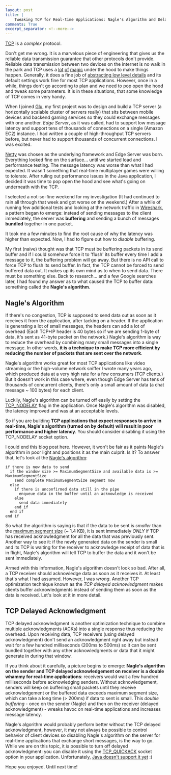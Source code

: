 ```yaml
---
layout: post
title: |
    Tweaking TCP for Real-time Applications: Nagle's Algorithm and Delayed Acknowledgment
comments: True
excerpt_separator: <!--more-->
---
```


[TCP](https://en.wikipedia.org/wiki/Transmission_Control_Protocol) is a *complex* protocol.

Don't get me wrong. It is a marvelous piece of engineering that gives us the reliable data transmission guarantee that other protocols don't provide. Reliable data transmission between two devices on the internet is no walk in the park and TCP uses a [lot](https://en.wikipedia.org/wiki/Transmission_Control_Protocol#Flow_control) [of](https://en.wikipedia.org/wiki/TCP_congestion_control) [magic](https://en.wikipedia.org/wiki/TCP_window_scale_option) under the hood to make things happen. Generally, it does a fine job of [abstracting low level details](https://codeahoy.com/2016/05/06/good-abstractions-have-fewer-leaks/) and its default settings work fine for most TCP applications. However, once in a while, things don't go according to plan and we need to pop open the hood and tweak some parameters. It is in these situations, that some knowledge of TCP comes in very handy.

 <!--more-->

When I joined [Glu](https://www.glu.com/), my first project was to design and build a TCP server (a horizontally scalable cluster of servers really) that sits between mobile devices and backend gaming services so they could exchange messages with one another. *Edge Server*, as it was called, had to support low message latency and support tens of thousands of connections on a single (Amazon EC2) instance. I had written a couple of high-throughput TCP servers before, but never had to support thousands of concurrent connections. I was excited.

[Netty](https://netty.io/) was chosen as the underlying framework and Edge Server was born. Everything looked fine on the surface... until we started load and performance testing. The message latency was worse than what I had expected. It wasn't something that real-time multiplayer games were willing to tolerate. After ruling out performance issues in the Java application, I decided it was time to pop open the hood and see what's going on underneath with the TCP.

I selected a not-so-fine weekend for my investigation (It had continued to rain all through that week and got worse on the weekend.) After a while of running few additional tests and looking at the network traffic in [Wireshark](https://www.wireshark.org/), a pattern began to emerge: instead of sending messages to the client immediately, the server was **buffering** and sending a bunch of messages **bundled** together in one packet.

It took me a few minutes to find the root cause of why the latency was higher than expected. Now, I had to figure out how to *disable* buffering.

My first (naive) thought was that TCP must be buffering packets in its send buffer and if I could somehow force it to 'flush' its buffer every time I add a message to it, the buffering problem will go away. But there is no API call to force TCP to flush its send buffer. In fact, the TCP cannot be forced to send buffered data out. It makes up its own mind as to when to send data. There must be something else. Back to research... and a few Google searches later, I had found my answer as to what caused the TCP to buffer data: something called the **Nagle's algorithm**.

## Nagle's Algorithm

If there's no congestion, TCP is supposed to send data out as soon as it receives it from the application, after tacking on a header. If the application is generating a lot of small messages, the headers can add a lot of overhead (Each TCP+IP header is 40 bytes so if we are sending 1-byte of data, it's sent as 41-byte packet on the network.) Nagle's algorithm is way to reduce the overhead by combining many small messages into a single message. In other words, **it is a technique to make TCP more efficient by reducing the number of packets that are sent over the network**.

Nagle's algorithm works great for most TCP applications like video streaming or the high-volume network sniffer I wrote many years ago, which produced data at a very high rate for a few consumers (TCP clients.) But it doesn't work in this case where, even though Edge Server has tens of thousands of concurrent clients, there's only a small amount of data (a chat message ~ 100 bytes) for each client.

Luckily, Nagle's algorithm can be turned off easily by setting the [TCP_NODELAY](http://download.java.net/jdk7/archive/b123/docs/api/java/net/SocketOptions.html#TCP_NODELAY) flag in the application. Once Nagle's algorithm was disabled, the latency improved and was at an acceptable levels.

So if you are building **TCP applications that expect responses to arrive in real-time, Nagle's algorithm (turned on by default) will result in poor performance and higher latency**. You should consider disabling it using the TCP_NODELAY socket option.

I could end this blog post here. However, it won't be fair as it paints Nagle's algorithm in poor light and positions it as the main culprit. Is it? To answer that, let's look at the [Nagle's algorithm](https://en.wikipedia.org/wiki/Nagle's_algorithm):

```
if there is new data to send
  if the window size >= MaximumSegmentSize and available data is >= MaximumSegmentSize
    send complete MaximumSegmentSize segment now
  else
    if there is unconfirmed data still in the pipe
      enqueue data in the buffer until an acknowledge is received
    else
      send data immediately
    end if
  end if
end if
```

So what the algorithm is saying is that if the data to be sent is *smaller* than the [maximum segment size](https://en.wikipedia.org/wiki/Maximum_segment_size) (~ 1.4 KB), it is sent immediately *ONLY* if TCP has received acknowledgment for all the data that was previously sent. Another way to see it: if the newly generated data on the sender is small and its TCP is waiting for the receiver to acknowledge receipt of data that is in flight, Nagle's algorithm will tell TCP to buffer the data and it won't be sent immediately.

Armed with this information, Nagle's algorithm doesn't look so bad. After all, a TCP receiver should acknowledge data as soon as it receives it. At least that's what I had assumed. However, I was *wrong*. Another TCP optimization technique known as the *TCP delayed acknowledgment* makes clients buffer acknowledgments instead of sending them as soon as the data is received. Let's look at it in more detail.

## TCP Delayed Acknowledgment

TCP delayed acknowledgment is another optimization technique to combine multiple acknowledgments (ACKs) into a single response thus reducing the overhead. Upon receiving data, TCP receivers (using delayed acknowledgment) don't send an acknowledgment right away but instead wait for a few hundred milliseconds (200ms to 500ms) so it can be sent bundled together with any other acknowledgments or data that it might generate in during that window.

If you think about it carefully, a picture begins to emerge: **Nagle's algorithm on the sender and TCP delayed acknowledgement on receiver is a double whammy for real-time applications**: receivers would wait a few hundred milliseconds before acknowledging senders. Without acknowledgement, senders will keep on buffering small packets until they receive acknowledgement or the buffered data exceeds maximum segment size, which can take a long time (> 200ms) if data to sent is small. This *double buffering* - once on the sender (Nagle) and then on the receiver (delayed acknowledgment) - wreaks havoc on real-time applications and increases message latency.

Nagle's algorithm would probably perform better without the TCP delayed acknowledgment, however, it may not always be possible to control behavior of client devices so disabling Nagle's algorithm on the server for real-time applications that exchange short messages, is the way to go. While we are on this topic, it *is* possible to turn off delayed acknowledgment: you can disable it using the [TCP_QUICKACK](TCP_QUICKACK) socket option in your application. Unfortunately, [Java doesn't support it yet](https://bugs.openjdk.java.net/browse/JDK-8145635) :(

Hope you enjoyed. Until next time!
